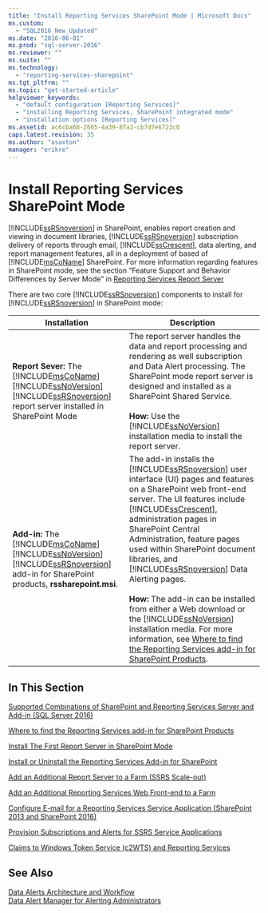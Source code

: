 ```yaml
---
title: "Install Reporting Services SharePoint Mode | Microsoft Docs"
ms.custom: 
  - "SQL2016_New_Updated"
ms.date: "2016-06-01"
ms.prod: "sql-server-2016"
ms.reviewer: ""
ms.suite: ""
ms.technology: 
  - "reporting-services-sharepoint"
ms.tgt_pltfrm: ""
ms.topic: "get-started-article"
helpviewer_keywords: 
  - "default configuration [Reporting Services]"
  - "installing Reporting Services, SharePoint integrated mode"
  - "installation options [Reporting Services]"
ms.assetid: ac6cba68-2665-4a39-8fa3-cb7d7e6723c0
caps.latest.revision: 35
ms.author: "asaxton"
manager: "erikre"
---
```

# Install Reporting Services SharePoint Mode
  [!INCLUDE[ssRSnoversion](../../../a9notintoc/includes/ssrsnoversion-md.md)] in SharePoint, enables report creation and viewing in document libraries, [!INCLUDE[ssRSnoversion](../../../a9notintoc/includes/ssrsnoversion-md.md)] subscription delivery of reports through email,  [!INCLUDE[ssCrescent](../../../a9notintoc/includes/sscrescent-md.md)], data alerting, and report management features, all in a deployment of based of [!INCLUDE[msCoName](../../../a9notintoc/includes/msconame-md.md)] SharePoint. For more information regarding features in SharePoint mode, see the section “Feature Support and Behavior Differences by Server Mode” in [Reporting Services Report Server](../../../reporting-services/report-server/sharepoint/reporting-services-report-server.md)  
  
 There are two core [!INCLUDE[ssRSnoversion](../../../a9notintoc/includes/ssrsnoversion-md.md)] components to install for [!INCLUDE[ssRSnoversion](../../../a9notintoc/includes/ssrsnoversion-md.md)] in SharePoint mode:  
  
|Installation|Description|  
|------------------|-----------------|  
|**Report Sever:** The [!INCLUDE[msCoName](../../../a9notintoc/includes/msconame-md.md)] [!INCLUDE[ssNoVersion](../../../a9notintoc/includes/ssnoversion-md.md)] [!INCLUDE[ssRSnoversion](../../../a9notintoc/includes/ssrsnoversion-md.md)] report server installed in SharePoint Mode|The report server handles the data and report processing and rendering as well subscription and Data Alert processing. The SharePoint mode report server is designed and installed as a SharePoint Shared Service.<br /><br /> **How:** Use the [!INCLUDE[ssNoVersion](../../../a9notintoc/includes/ssnoversion-md.md)] installation media to install the report server.|  
|**Add-in:** The [!INCLUDE[msCoName](../../../a9notintoc/includes/msconame-md.md)] [!INCLUDE[ssNoVersion](../../../a9notintoc/includes/ssnoversion-md.md)] [!INCLUDE[ssRSnoversion](../../../a9notintoc/includes/ssrsnoversion-md.md)] add-in for SharePoint products, **rssharepoint.msi**.|The add-in installs the [!INCLUDE[ssRSnoversion](../../../a9notintoc/includes/ssrsnoversion-md.md)] user interface (UI) pages and features on a SharePoint web front-end server. The UI features include [!INCLUDE[ssCrescent](../../../a9notintoc/includes/sscrescent-md.md)], administration pages in SharePoint Central Administration, feature pages used within SharePoint document libraries, and [!INCLUDE[ssRSnoversion](../../../a9notintoc/includes/ssrsnoversion-md.md)] Data Alerting pages.<br /><br /> **How:**  The add-in can be installed from either a Web download or the [!INCLUDE[ssNoVersion](../../../a9notintoc/includes/ssnoversion-md.md)] installation media. For more information,  see [Where to find the Reporting Services add-in for SharePoint Products](../../../reporting-services/install/windows/where-to-find-the-reporting-services-add-in-for-sharepoint-products.md).|  
  
## In This Section  
 [Supported Combinations of SharePoint and Reporting Services Server and Add-in &#40;SQL Server 2016&#41;](../../../reporting-services/install/windows/dc6a3372-db26-43f0-b7aa-f725acc635c2.md)  
  
 [Where to find the Reporting Services add-in for SharePoint Products](../../../reporting-services/install/windows/where-to-find-the-reporting-services-add-in-for-sharepoint-products.md)  
  
 [Install The First Report Server in SharePoint Mode](../../../reporting-services/install/windows/install-the-first-report-server-in-sharepoint-mode.md)  
  
 [Install or Uninstall the Reporting Services Add-in for SharePoint](../../../reporting-services/install/windows/install-or-uninstall-the-reporting-services-add-in-for-sharepoint.md)  
  
 [Add an Additional Report Server to a Farm &#40;SSRS Scale-out&#41;](../../../reporting-services/install/windows/add-an-additional-report-server-to-a-farm-ssrs-scale-out.md)  
  
 [Add an Additional Reporting Services Web Front-end to a Farm](../../../reporting-services/install/windows/add-an-additional-reporting-services-web-front-end-to-a-farm.md)  
  
 [Configure E-mail for a Reporting Services Service Application &#40;SharePoint 2013 and SharePoint 2016&#41;](http://msdn.microsoft.com/en-us/38fc34a6-aae7-4dde-9ad2-f1eee0c42a9f)  
  
 [Provision Subscriptions and Alerts for SSRS Service Applications](../../../reporting-services/install/windows/provision-subscriptions-and-alerts-for-ssrs-service-applications.md)  
  
 [Claims to Windows Token Service &#40;c2WTS&#41; and Reporting Services](../../../reporting-services/install/windows/claims-to-windows-token-service-c2wts-and-reporting-services.md)  
  
## See Also  
 [Data Alerts Architecture and Workflow](../../../reporting-services/reporting-services-data-alerts.md#AlertingWF)   
 [Data Alert Manager for Alerting Administrators](../../../reporting-services/data-alert-manager-for-alerting-administrators.md)  
  
  